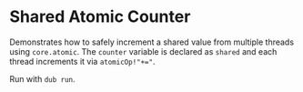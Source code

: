 # Shared Atomic Counter

Demonstrates how to safely increment a shared value from multiple threads using `core.atomic`.
The `counter` variable is declared as `shared` and each thread increments it via `atomicOp!"+="`.

Run with `dub run`.
